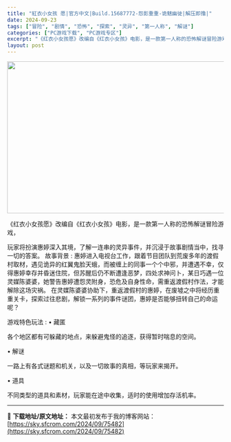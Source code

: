 ```yaml
---
title: "紅衣小女孩 愿|官方中文|Build.15687772-怨影重重-诡魅幽徙|解压即撸|"
date: 2024-09-23
tags: ["冒险", "剧情", "恐怖", "探索", "灵异", "第一人称", "解谜"]
categories: ["PC游戏下载", "PC游戏专区"]
excerpt: "《红衣小女孩愿》改编自《红衣小女孩》电影，是一款第一人称的恐怖解谜冒险游戏， 玩家将扮演惠婷深入其境，了解一连串的灵异事件，并沉浸于故事剧情当中，找寻一切的答案。 故事背景 : 惠婷进入电视台工作，跟着节目团队到荒废多年的渡假村取材，遇见诡异的红翼鬼脸天蛾，而被缠上的同事一个个中邪，并遭遇不幸，仅得&hellip;"
layout: post
---
```


<img class="aligncenter size-full wp-image-75476" src="https://sky.sfcrom.com/wp-content/uploads/2024/09/2024092312213946.webp" alt="" width="616" height="353" />

《红衣小女孩愿》改编自《红衣小女孩》电影，是一款第一人称的恐怖解谜冒险游戏，

玩家将扮演惠婷深入其境，了解一连串的灵异事件，并沉浸于故事剧情当中，找寻一切的答案。
故事背景 :
惠婷进入电视台工作，跟着节目团队到荒废多年的渡假村取材，遇见诡异的红翼鬼脸天蛾，而被缠上的同事一个个中邪，并遭遇不幸，仅得惠婷幸存并昏迷住院，但苏醒后仍不断遭逢恶梦，四处求神问卜，某日巧遇一位灵媒陈婆婆，她警告惠婷遭怨灵附身，恐危及自身性命，需重返渡假村作法，才能解除这场灾祸。
在灵媒陈婆婆协助下，重返渡假村的惠婷，在废墟之中将经历重重关卡，探索过往悲剧，解锁一系列的事件谜团，惠婷是否能够扭转自己的命运呢？

游戏特色玩法 :
• 藏匿

各个地区都有可躲藏的地点，来躲避鬼怪的追逐，获得暂时喘息的空间。

• 解谜

一路上有各式谜题和机关，以及一切故事的真相，等玩家来揭开。

• 道具

不同类型的道具和素材，玩家能在途中收集，适时的使用增加存活机率。

---
📖 **下载地址/原文地址：** 本文最初发布于我的博客网站：[https://sky.sfcrom.com/2024/09/75482](https://sky.sfcrom.com/2024/09/75482)
